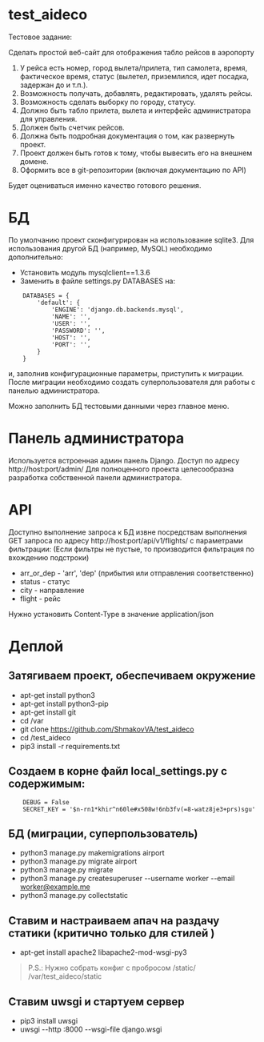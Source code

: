 # test_aideco
Тестовое задание:

Сделать простой веб-сайт для отображения табло рейсов в аэропорту

1. У рейса есть номер, город вылета/прилета, тип самолета, время, фактическое время, статус (вылетел, приземлился, идет посадка, задержан до и т.п.).
2. Возможность получать, добавлять, редактировать, удалять рейсы.
3. Возможность сделать выборку по городу, статусу.
4. Должно быть табло прилета, вылета и интерфейс администратора для управления.
5. Должен быть счетчик рейсов.
6. Должна быть подробная документация о том, как развернуть проект.
7. Проект должен быть готов к тому, чтобы вывесить его на внешнем домене.
8. Оформить все в git-репозитории (включая документацию по API)

Будет оцениваться именно качество готового решения.


# БД
По умолчанию проект сконфигурирован на использование sqlite3.
Для использования другой БД (например, MySQL) необходимо дополнительно:
* Установить модуль mysqlclient==1.3.6
* Заменить в файле settings.py DATABASES на:
```
    DATABASES = {
        'default': {
            'ENGINE': 'django.db.backends.mysql',
            'NAME': '',
            'USER': '',
            'PASSWORD': '',
            'HOST': '',
            'PORT': '',
        }
    }
```    
и, заполнив конфигурационные параметры, приступить к миграции.
После миграции необходимо создать суперпользователя для работы с панелью администратора.
 
Можно заполнить БД тестовыми данными через главное меню.

# Панель администратора

Используется встроенная админ панель Django. Доступ по адресу http://host:port/admin/
Для полноценного проекта целесообразна разработка собственной панели администратора.

# API
Доступно выполнение запроса к БД извне посредствам выполнения GET запроса по адресу http://host:port/api/v1/flights/ 
    с параметрами фильтрации:
(Если фильтры не пустые, то производится фильтрация по вхождению подстроки)

* arr_or_dep - 'arr', 'dep' (прибытия или отправления соответственно)
* status - статус
* city - направление
* flight - рейс

Нужно установить Content-Type в значение application/json

# Деплой

Затягиваем проект, обеспечиваем окружение
--
* apt-get install python3
* apt-get install python3-pip
* apt-get install git
* cd /var
* git clone https://github.com/ShmakovVA/test_aideco
* cd /test_aideco
* pip3 install -r requirements.txt

Создаем в корне файл local_settings.py с содержимым:
--
```
    DEBUG = False
    SECRET_KEY = '$n-rn1*khir^n60le#x508w!6nb3fv(=8-watz8je3+prs)sgu'
```

БД (миграции, суперпользователь)
--

* python3 manage.py makemigrations airport
* python3 manage.py migrate airport
* python3 manage.py migrate
* python3 manage.py createsuperuser --username worker --email worker@example.me
* python3 manage.py collectstatic

Ставим и настраиваем апач на раздачу статики (критично только для стилей <zerb foundation>)
--
* apt-get install apache2 libapache2-mod-wsgi-py3
>P.S.: Нужно собрать конфиг с пробросом /static/ /var/test_aideco/static 

Ставим uwsgi и стартуем сервер
--
* pip3 install uwsgi
* uwsgi --http :8000 --wsgi-file django.wsgi


